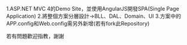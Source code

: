 1.ASP.NET MVC 4的Demo Site，並使用AngularJS開發SPA(Single Page Application)
2.將整個方案分層設計->BLL、DAL、Domain、UI
3.方案中的APP.config和Web.config需另外新增(若有fork此Repository)

若有問題歡迎指教，謝謝
